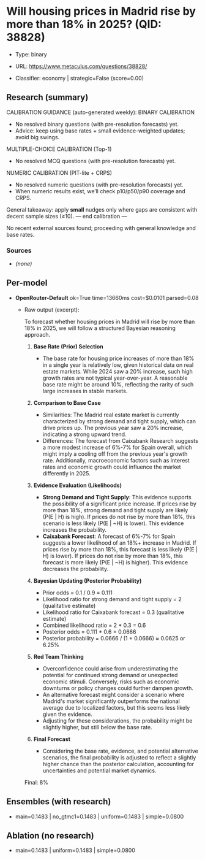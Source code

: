# Will housing prices in Madrid rise by more than 18% in 2025? (QID: 38828)

- Type: binary

- URL: https://www.metaculus.com/questions/38828/

- Classifier: economy | strategic=False (score=0.00)

## Research (summary)

CALIBRATION GUIDANCE (auto-generated weekly):
BINARY CALIBRATION
- No resolved binary questions (with pre-resolution forecasts) yet.
- Advice: keep using base rates + small evidence-weighted updates; avoid big swings.

MULTIPLE-CHOICE CALIBRATION (Top-1)
- No resolved MCQ questions (with pre-resolution forecasts) yet.

NUMERIC CALIBRATION (PIT-lite + CRPS)
- No resolved numeric questions (with pre-resolution forecasts) yet.
- When numeric results exist, we’ll check p10/p50/p90 coverage and CRPS.

General takeaway: apply **small** nudges only where gaps are consistent with decent sample sizes (≥10).
— end calibration —

No recent external sources found; proceeding with general knowledge and base rates.

### Sources
- *(none)*

## Per-model

- **OpenRouter-Default** ok=True time=13660ms cost=$0.0101 parsed=0.08

  - Raw output (excerpt):

    To forecast whether housing prices in Madrid will rise by more than 18% in 2025, we will follow a structured Bayesian reasoning approach.
    
    1. **Base Rate (Prior) Selection**
       - The base rate for housing price increases of more than 18% in a single year is relatively low, given historical data on real estate markets. While 2024 saw a 20% increase, such high growth rates are not typical year-over-year. A reasonable base rate might be around 10%, reflecting the rarity of such large increases in stable markets.
    
    2. **Comparison to Base Case**
       - Similarities: The Madrid real estate market is currently characterized by strong demand and tight supply, which can drive prices up. The previous year saw a 20% increase, indicating a strong upward trend.
       - Differences: The forecast from Caixabank Research suggests a more modest increase of 6%-7% for Spain overall, which might imply a cooling off from the previous year's growth rate. Additionally, macroeconomic factors such as interest rates and economic growth could influence the market differently in 2025.
    
    3. **Evidence Evaluation (Likelihoods)**
       - **Strong Demand and Tight Supply**: This evidence supports the possibility of a significant price increase. If prices rise by more than 18%, strong demand and tight supply are likely (P(E | H) is high). If prices do not rise by more than 18%, this scenario is less likely (P(E | ~H) is lower). This evidence increases the probability.
       - **Caixabank Forecast**: A forecast of 6%-7% for Spain suggests a lower likelihood of an 18%+ increase in Madrid. If prices rise by more than 18%, this forecast is less likely (P(E | H) is lower). If prices do not rise by more than 18%, this forecast is more likely (P(E | ~H) is higher). This evidence decreases the probability.
    
    4. **Bayesian Updating (Posterior Probability)**
       - Prior odds = 0.1 / 0.9 = 0.111
       - Likelihood ratio for strong demand and tight supply = 2 (qualitative estimate)
       - Likelihood ratio for Caixabank forecast = 0.3 (qualitative estimate)
       - Combined likelihood ratio = 2 * 0.3 = 0.6
       - Posterior odds = 0.111 * 0.6 = 0.0666
       - Posterior probability = 0.0666 / (1 + 0.0666) ≈ 0.0625 or 6.25%
    
    5. **Red Team Thinking**
       - Overconfidence could arise from underestimating the potential for continued strong demand or unexpected economic stimuli. Conversely, risks such as economic downturns or policy changes could further dampen growth.
       - An alternative forecast might consider a scenario where Madrid's market significantly outperforms the national average due to localized factors, but this seems less likely given the evidence.
       - Adjusting for these considerations, the probability might be slightly higher, but still below the base rate.
    
    6. **Final Forecast**
       - Considering the base rate, evidence, and potential alternative scenarios, the final probability is adjusted to reflect a slightly higher chance than the posterior calculation, accounting for uncertainties and potential market dynamics.
    
    Final: 8%

## Ensembles (with research)

- main=0.1483 | no_gtmc1=0.1483 | uniform=0.1483 | simple=0.0800

## Ablation (no research)

- main=0.1483 | uniform=0.1483 | simple=0.0800
